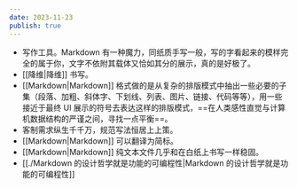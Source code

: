 ```yaml
---
date: 2023-11-23
publish: true
---
```

  
- 写作工具。Markdown 有一种魔力，同纸质手写一般，写的字看起来的模样完全的属于你，文字不依附其载体又恰如其分的展示，真的是好极了。  
- [[降维|降维]] 书写。  
- [[Markdown|Markdown]] 格式做的是从复杂的排版模式中抽出一些必要的子集（段落、加粗、斜体字、下划线、列表、图片、链接、代码等等），用一些接近于最终 UI 展示的符号去表达这样的排版模式，==在人类感性直觉与计算机数据结构的严谨之间，寻找一点平衡==。  
- 客制需求纵生千千万，规范写法恒居上上策。  
- [[Markdown|Markdown]] 可以翻译为简标。  
- [[Markdown|Markdown]] 纯文本文件几乎和在白纸上书写一样稳固。  
- [[./Markdown 的设计哲学就是功能的可编程性|Markdown 的设计哲学就是功能的可编程性]]
